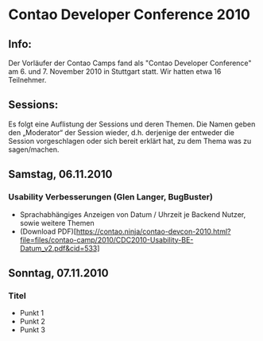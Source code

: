# Contao Developer Conference 2010

## Info:
Der Vorläufer der Contao Camps fand als "Contao Developer Conference" am 6. und 7. November 2010 in Stuttgart
statt. Wir hatten etwa 16 Teilnehmer.

## Sessions:
Es folgt eine Auflistung der Sessions und deren Themen. Die Namen geben den
„Moderator“ der Session wieder, d.h. derjenige der entweder die Session
vorgeschlagen oder sich bereit erklärt hat, zu dem Thema was zu sagen/machen.

## Samstag, 06.11.2010

### Usability Verbesserungen (Glen Langer, BugBuster)

* Sprachabhängiges Anzeigen von Datum / Uhrzeit je Backend Nutzer, sowie weitere Themen
* (Download PDF)[https://contao.ninja/contao-devcon-2010.html?file=files/contao-camp/2010/CDC2010-Usability-BE-Datum_v2.pdf&cid=533]


## Sonntag, 07.11.2010

### Titel

* Punkt 1
* Punkt 2
* Punkt 3
